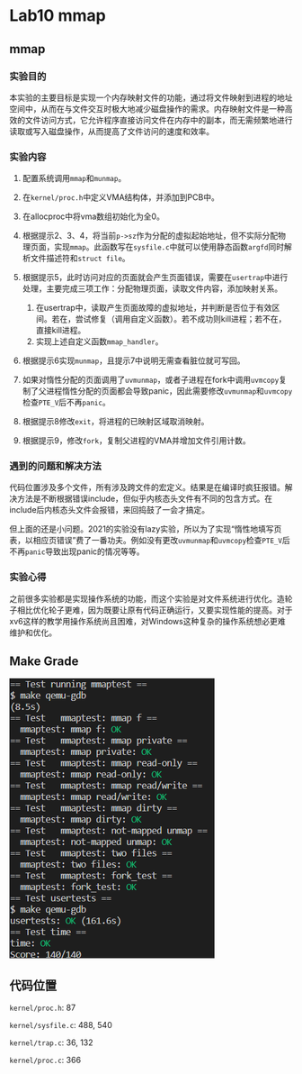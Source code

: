 # Lab10 mmap

## mmap

### 实验目的

本实验的主要目标是实现一个内存映射文件的功能，通过将文件映射到进程的地址空间中，从而在与文件交互时极大地减少磁盘操作的需求。内存映射文件是一种高效的文件访问方式，它允许程序直接访问文件在内存中的副本，而无需频繁地进行读取或写入磁盘操作，从而提高了文件访问的速度和效率。

### 实验内容

1. 配置系统调用`mmap`和`munmap`。
2. 在`kernel/proc.h`中定义VMA结构体，并添加到PCB中。
3. 在allocproc中将vma数组初始化为全0。
4. 根据提示2、3、4，将当前`p->sz`作为分配的虚拟起始地址，但不实际分配物理页面，实现`mmap`。此函数写在`sysfile.c`中就可以使用静态函数`argfd`同时解析文件描述符和`struct file`。
5. 根据提示5，此时访问对应的页面就会产生页面错误，需要在`usertrap`中进行处理，主要完成三项工作：分配物理页面，读取文件内容，添加映射关系。
   1. 在usertrap中，读取产生页面故障的虚拟地址，并判断是否位于有效区间。若在，尝试修复（调用自定义函数）。若不成功则kill进程；若不在，直接kill进程。
   2. 实现上述自定义函数`mmap_handler`。

6. 根据提示6实现`munmap`，且提示7中说明无需查看脏位就可写回。
7. 如果对惰性分配的页面调用了`uvmunmap`，或者子进程在fork中调用`uvmcopy`复制了父进程惰性分配的页面都会导致panic，因此需要修改`uvmunmap`和`uvmcopy`检查`PTE_V`后不再`panic`。
8. 根据提示8修改`exit`，将进程的已映射区域取消映射。
9. 根据提示9，修改`fork`，复制父进程的VMA并增加文件引用计数。

### 遇到的问题和解决方法

代码位置涉及多个文件，所有涉及跨文件的宏定义。结果是在编译时疯狂报错。解决方法是不断根据错误include，但似乎内核态头文件有不同的包含方式。在include后内核态头文件会报错，来回捣鼓了一会才搞定。

但上面的还是小问题。2021的实验没有lazy实验，所以为了实现“惰性地填写页表，以相应页错误”费了一番功夫。例如没有更改`uvmunmap`和`uvmcopy`检查`PTE_V`后不再`panic`导致出现panic的情况等等。

### 实验心得

之前很多实验都是实现操作系统的功能，而这个实验是对文件系统进行优化。造轮子相比优化轮子更难，因为既要让原有代码正确运行，又要实现性能的提高。对于xv6这样的教学用操作系统尚且困难，对Windows这种复杂的操作系统想必更难维护和优化。

## Make Grade

![grade-lab10](..\src\Lab10\grade-lab10.bmp)

## 代码位置

`kernel/proc.h`: 87

`kernel/sysfile.c`: 488, 540

`kernel/trap.c`: 36, 132

`kernel/proc.c`: 366
